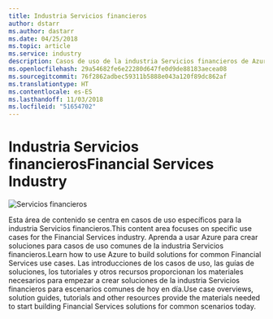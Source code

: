 ```yaml
---
title: Industria Servicios financieros
author: dstarr
ms.author: dastarr
ms.date: 04/25/2018
ms.topic: article
ms.service: industry
description: Casos de uso de la industria Servicios financieros de Azure Industry Experiences
ms.openlocfilehash: 29a54682fe6e22280d647fe0d9de88183aecea08
ms.sourcegitcommit: 76f2862adbec59311b5888e043a120f89dc862af
ms.translationtype: HT
ms.contentlocale: es-ES
ms.lasthandoff: 11/03/2018
ms.locfileid: "51654702"
---
```

# <a name="financial-services-industry"></a><span data-ttu-id="ecc6d-103">Industria Servicios financieros</span><span class="sxs-lookup"><span data-stu-id="ecc6d-103">Financial Services Industry</span></span>

![Servicios financieros](./assets/index-assets/financial-services.png)

<span data-ttu-id="ecc6d-105">Esta área de contenido se centra en casos de uso específicos para la industria Servicios financieros.</span><span class="sxs-lookup"><span data-stu-id="ecc6d-105">This content area focuses on specific use cases for the Financial Services industry.</span></span> <span data-ttu-id="ecc6d-106">Aprenda a usar Azure para crear soluciones para casos de uso comunes de la industria Servicios financieros.</span><span class="sxs-lookup"><span data-stu-id="ecc6d-106">Learn how to use Azure to build solutions for common Financial Services use cases.</span></span> <span data-ttu-id="ecc6d-107">Las introducciones de los casos de uso, las guías de soluciones, los tutoriales y otros recursos proporcionan los materiales necesarios para empezar a crear soluciones de la industria Servicios financieros para escenarios comunes de hoy en día.</span><span class="sxs-lookup"><span data-stu-id="ecc6d-107">Use case overviews, solution guides, tutorials and other resources provide the materials needed to start building Financial Services solutions for common scenarios today.</span></span>
